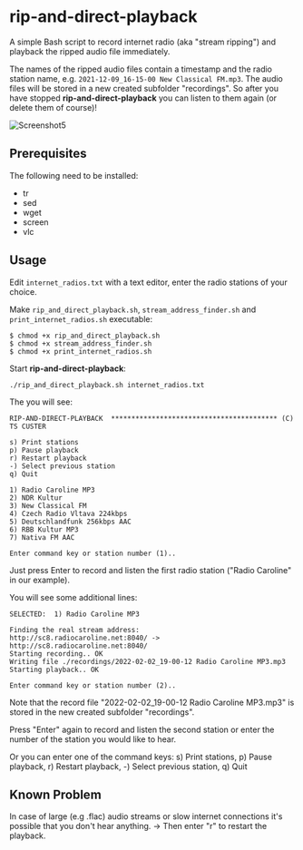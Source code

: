 # rip-and-direct-playback

A simple Bash script to record internet radio (aka "stream ripping") and playback the ripped audio file immediately. 

The names of the ripped audio files contain a timestamp and the radio station name, e.g. `2021-12-09_16-15-00 New Classical FM.mp3`. The audio files will be stored in a new created subfolder "recordings". So after you have stopped **rip-and-direct-playback** you can listen to them again (or delete them of course)!

![Screenshot5](https://user-images.githubusercontent.com/74509742/152213910-f935d177-a4b7-4868-889d-65e562b44e12.png)

## Prerequisites

The following need to be installed:
* tr
* sed
* wget
* screen
* vlc

## Usage

Edit `internet_radios.txt` with a text editor, enter the radio stations of your choice.

Make `rip_and_direct_playback.sh`, `stream_address_finder.sh` and `print_internet_radios.sh` executable: 
```
$ chmod +x rip_and_direct_playback.sh
$ chmod +x stream_address_finder.sh
$ chmod +x print_internet_radios.sh
```

Start **rip-and-direct-playback**:
```
./rip_and_direct_playback.sh internet_radios.txt
```

The you will see:

```
RIP-AND-DIRECT-PLAYBACK  ***************************************** (C) TS CUSTER

s) Print stations
p) Pause playback
r) Restart playback
-) Select previous station
q) Quit

1) Radio Caroline MP3
2) NDR Kultur
3) New Classical FM
4) Czech Radio Vltava 224kbps
5) Deutschlandfunk 256kbps AAC
6) RBB Kultur MP3
7) Nativa FM AAC

Enter command key or station number (1)..
``` 
Just press Enter to record and listen the first radio station ("Radio Caroline" in our example).

You will see some additional lines:

```
SELECTED:  1) Radio Caroline MP3

Finding the real stream address:
http://sc8.radiocaroline.net:8040/ -> http://sc8.radiocaroline.net:8040/
Starting recording.. OK
Writing file ./recordings/2022-02-02_19-00-12 Radio Caroline MP3.mp3
Starting playback.. OK

Enter command key or station number (2)..
```
Note that the record file "2022-02-02_19-00-12 Radio Caroline MP3.mp3" is stored in the new created subfolder "recordings".

Press "Enter" again to record and listen the second station or enter the number of the station you would like to hear.

Or you can enter one of the command keys: s) Print stations, p) Pause playback, r) Restart playback, -) Select previous station, q) Quit

## Known Problem

In case of large (e.g .flac) audio streams or slow internet connections it's possible that you don't hear anything. → Then enter "r" to restart the playback.
